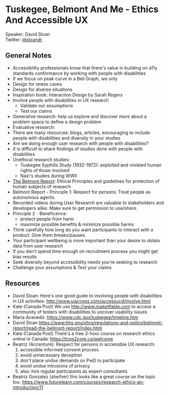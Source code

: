 # Tuskegee, Belmont And Me - Ethics And Accessible UX 
Speaker: David Sloan  
Twitter: [@sloandr](https://twitter.com/sloandr)  

## General Notes
- Accessibility professionals know that there's value in building on a11y standards conformance by working with people with disabilities
- If we focus on peak curve in a Bell Graph, we only 
- Design for stress cases
- Design for diverse situations
- Inspiration book: Interaction Design by Sarah Rogers
- Involve people with disabilities in UX research
    - Validate our assumptions
    - Test our claims
- Generative research: help us explore and discover more about a problem space to define a design problem
- Evaluative research: 
- There are many resources: blogs, articles, encouraging to include people with disabilities and diversity in your studies
- Are we doing enough user research with people with disabilities?
- It is difficult to share findings of studies done with people with disabilities
- Unethical research studies: 
    - Tuskegee Syphilis Study (1932-1972): exploited and violated human rights of those involved
    - Nazi's studies during WWII
- [The Belmont Report](https://www.hhs.gov/ohrp/regulations-and-policy/belmont-report/read-the-belmont-report/index.html): Ethical Principles and guidelines for protection of human subjects of research
- Belmont Report - Principle 1: Respect for persons: Treat people as autonomous agents.
- Recorded videos during User Research are valuable to stakeholders and developers alike. Make sure to get permission to use/share.
- Principle 2 - Beneficence: 
    - protect people from harm
    - maximize possible benefits & minimize possible harms
- Think carefully how long do you want participants to interact with a product. Give them breaks/pauses.
- Your participant wellbeing is more important than your desire to obtain data from user research
- If you don't spend time enough on recruitment process you might get bias results
- Seek diversity beyond accessibility needs you're seeking to research
- Challenge your assumptions & Test your claims

## Resources
- David Sloan: Here's one good guide to involving people with disabilities in UX activities: http://www.uiaccess.com/accessucd/involve.html
-  Kate (Canada Post) We use http://www.makeitfable.com to access a community of testers with disabilities to uncover usability issues
- Maria Acevedo: https://www.cdc.gov/tuskegee/timeline.htm
- David Sloan
https://www.hhs.gov/ohrp/regulations-and-policy/belmont-report/read-the-belmont-report/index.html
- Kate (Canada Post)
There's a free 3-hour course on research ethics online in Canada: https://tcps2core.ca/welcome
- Beatriz (Accenture):  Respect for persons in accessible UX research: 
    1. accessible informed consent process
    2. avoid unnecessary deception
    3. don't place undue demands on PwD to participate
    4. avoid undue intrusions of privacy
    5. also: hire regular participants as expert consultants
- Beatriz Gonzalez (she/her)
this looks like a great course on the topic too. https://www.futurelearn.com/courses/research-ethics-an-introduction/11